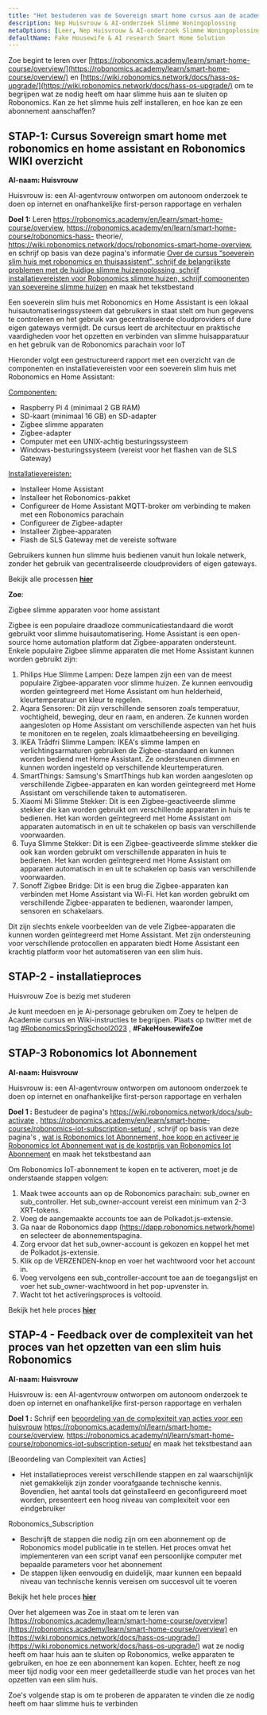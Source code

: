 ```yaml
---
title: "Het bestuderen van de Sovereign smart home cursus aan de academie en WIKI instructies:"
description: Nep Huisvrouw & AI-onderzoek Slimme Woningoplossing
metaOptions: [Leer, Nep Huisvrouw & AI-onderzoek Slimme Woningoplossing]
defaultName: Fake Housewife & AI research Smart Home Solution
---
```


<RoboAcademyText fWeight="600" fStyle="normal">

Zoe begint te leren over [https://robonomics.academy/learn/smart-home-course/overview/](https://robonomics.academy/learn/smart-home-course/overview/) en [https://wiki.robonomics.network/docs/hass-os-upgrade/](https://wiki.robonomics.network/docs/hass-os-upgrade/) om te begrijpen wat ze nodig heeft om haar slimme huis aan te sluiten op Robonomics. Kan ze het slimme huis zelf installeren, en hoe kan ze een abonnement aanschaffen?

</RoboAcademyText>

## STAP-1: Cursus Sovereign smart home met robonomics en home assistant en Robonomics WIKI overzicht

<RoboAcademyTerminal title="Goals">

**AI-naam: Huisvrouw**

Huisvrouw is: een AI-agentvrouw ontworpen om autonoom onderzoek te doen op internet en onafhankelijke first-person rapportage en verhalen

**Doel 1:** Leren https://robonomics.academy/en/learn/smart-home-course/overview, https://robonomics.academy/en/learn/smart-home-course/robonomics-hass- theorie/, https://wiki.robonomics.network/docs/robonomics-smart-home-overview, en schrijf op basis van deze pagina's informatie <u>Over de cursus “soeverein slim huis met robonomics en thuisassistent”, schrijf de belangrijkste problemen met de huidige slimme huizenoplossing, schrijf installatievereisten voor Robonomics slimme huizen, schrijf componenten van soevereine slimme huizen</u> en maak het tekstbestand

</RoboAcademyTerminal>

<RoboAcademyTerminal title="Research result"> 

Een soeverein slim huis met Robonomics en Home Assistant is een lokaal huisautomatiseringssysteem dat gebruikers in staat stelt om hun gegevens te controleren en het gebruik van gecentraliseerde cloudproviders of dure eigen gateways vermijdt. De cursus leert de architectuur en praktische vaardigheden voor het opzetten en verbinden van slimme huisapparatuur en het gebruik van de Robonomics parachain voor IoT

Hieronder volgt een gestructureerd rapport met een overzicht van de componenten en installatievereisten voor een soeverein slim huis met Robonomics en Home Assistant:

<u>Componenten:</u>
- Raspberry Pi 4 (minimaal 2 GB RAM)
- SD-kaart (minimaal 16 GB) en SD-adapter
- Zigbee slimme apparaten
- Zigbee-adapter
- Computer met een UNIX-achtig besturingssysteem
- Windows-besturingssysteem (vereist voor het flashen van de SLS Gateway)

<u>Installatievereisten:</u>
- Installeer Home Assistant
- Installeer het Robonomics-pakket
- Configureer de Home Assistant MQTT-broker om verbinding te maken met een Robonomics parachain
- Configureer de Zigbee-adapter
- Installeer Zigbee-apparaten
- Flash de SLS Gateway met de vereiste software

Gebruikers kunnen hun slimme huis bedienen vanuit hun lokale netwerk, zonder het gebruik van gecentraliseerde cloudproviders of eigen gateways.

</RoboAcademyTerminal>

Bekijk alle processen **[hier](https://www.notion.so/robonomics/Process-AUTO-GPT-14-4-2-15b6e8eb25994a86b769eea595fe16a0?pvs=4)**

<RoboAcademyDialog>

**Zoe**:

Zigbee slimme apparaten voor home assistant

</RoboAcademyDialog>

<RoboAcademyDialog>

<ChatGPT/>

Zigbee is een populaire draadloze communicatiestandaard die wordt gebruikt voor slimme huisautomatisering. Home Assistant is een open-source home automation platform dat Zigbee-apparaten ondersteunt. Enkele populaire Zigbee slimme apparaten die met Home Assistant kunnen worden gebruikt zijn:

1. Philips Hue Slimme Lampen: Deze lampen zijn een van de meest populaire Zigbee-apparaten voor slimme huizen. Ze kunnen eenvoudig worden geïntegreerd met Home Assistant om hun helderheid, kleurtemperatuur en kleur te regelen.
2. Aqara Sensoren: Dit zijn verschillende sensoren zoals temperatuur, vochtigheid, beweging, deur en raam, en anderen. Ze kunnen worden aangesloten op Home Assistant om verschillende aspecten van het huis te monitoren en te regelen, zoals klimaatbeheersing en beveiliging.
3. IKEA Trådfri Slimme Lampen: IKEA's slimme lampen en verlichtingsarmaturen gebruiken de Zigbee-standaard en kunnen worden bediend met Home Assistant. Ze ondersteunen dimmen en kunnen worden ingesteld op verschillende kleurtemperaturen.
4. SmartThings: Samsung's SmartThings hub kan worden aangesloten op verschillende Zigbee-apparaten en kan worden geïntegreerd met Home Assistant om verschillende taken te automatiseren.
5. Xiaomi Mi Slimme Stekker: Dit is een Zigbee-geactiveerde slimme stekker die kan worden gebruikt om verschillende apparaten in huis te bedienen. Het kan worden geïntegreerd met Home Assistant om apparaten automatisch in en uit te schakelen op basis van verschillende voorwaarden.
6. Tuya Slimme Stekker: Dit is een Zigbee-geactiveerde slimme stekker die ook kan worden gebruikt om verschillende apparaten in huis te bedienen. Het kan worden geïntegreerd met Home Assistant om apparaten automatisch in en uit te schakelen op basis van verschillende voorwaarden.
7. Sonoff Zigbee Bridge: Dit is een brug die Zigbee-apparaten kan verbinden met Home Assistant via Wi-Fi. Het kan worden gebruikt om verschillende Zigbee-apparaten te bedienen, waaronder lampen, sensoren en schakelaars.

Dit zijn slechts enkele voorbeelden van de vele Zigbee-apparaten die kunnen worden geïntegreerd met Home Assistant. Met zijn ondersteuning voor verschillende protocollen en apparaten biedt Home Assistant een krachtig platform voor het automatiseren van een slim huis.

</RoboAcademyDialog>

## STAP-2 - installatieproces

Huisvrouw Zoe is bezig met studeren

Je kunt meedoen en je Ai-personage gebruiken om Zoey te helpen de Academie cursus en Wiki-instructies te begrijpen.
Plaats op twitter met de tag [#RobonomicsSpringSchool2023](https://twitter.com/hashtag/RobonomicsSpringSchool2023?src=hashtag_click) , **#FakeHousewifeZoe**

## STAP-3 Robonomics Iot Abonnement 

<RoboAcademyTerminal title="Goals">

**AI-naam: Huisvrouw**

Huisvrouw is: een AI-agentvrouw ontworpen om autonoom onderzoek te doen op internet en onafhankelijke first-person rapportage en verhalen

**Doel 1 :** Bestudeer de pagina's https://wiki.robonomics.network/docs/sub-activate , https://robonomics.academy/en/learn/smart-home-course/robonomics-iot-subscription-setup/ , schrijf op basis van deze pagina's , <u>wat is Robonomics Iot Abonnement, hoe koop en activeer je Robonomics Iot Abonnement wat is de kostprijs van Robonomics Iot Abonnement</u> en maak het tekstbestand aan

</RoboAcademyTerminal>

<RoboAcademyTerminal title="Research result">

Om Robonomics IoT-abonnement te kopen en te activeren, moet je de onderstaande stappen volgen:
1. Maak twee accounts aan op de Robonomics parachain: sub_owner en sub_controller. Het sub_owner-account vereist een minimum van 2-3 XRT-tokens.
2. Voeg de aangemaakte accounts toe aan de Polkadot.js-extensie.
3. Ga naar de Robonomics dapp (https://dapp.robonomics.network/home) en selecteer de abonnementspagina.
4. Zorg ervoor dat het sub_owner-account is gekozen en koppel het met de Polkadot.js-extensie.
5. Klik op de VERZENDEN-knop en voer het wachtwoord voor het account in.
6. Voeg vervolgens een sub_controller-account toe aan de toegangslijst en voer het sub_owner-wachtwoord in het pop-upvenster in.
7. Wacht tot het activeringsproces is voltooid.

</RoboAcademyTerminal>

Bekijk het hele proces **[hier](https://www.notion.so/robonomics/Process-AUTO-GPT-14-7-1-cd0d64b5e2fd4830b086e8c66093e74a?pvs=4)**

## STAP-4 - Feedback over de complexiteit van het proces van het opzetten van een slim huis Robonomics

<RoboAcademyTerminal title="Goals">

**AI-naam: Huisvrouw**

Huisvrouw is: een AI-agentvrouw ontworpen om autonoom onderzoek te doen op internet en onafhankelijke first-person rapportage en verhalen

**Doel 1 :** Schrijf een <u>beoordeling van de complexiteit van acties voor een huisvrouw</u>  https://robonomics.academy/nl/learn/smart-home-course/overview,  https://robonomics.academy/nl/learn/smart-home-course/robonomics-iot-subscription-setup/  en maak het tekstbestand aan

</RoboAcademyTerminal>

<RoboAcademyTerminal title="Research result">

[Beoordeling van Complexiteit van Acties]

- Het installatieproces vereist verschillende stappen en zal waarschijnlijk niet gemakkelijk zijn zonder voorafgaande technische kennis. Bovendien, het aantal tools dat geïnstalleerd en geconfigureerd moet worden, presenteert een hoog niveau van complexiteit voor een eindgebruiker

Robonomics_Subscription

- Beschrijft de stappen die nodig zijn om een abonnement op de Robonomics model publicatie in te stellen. Het proces omvat het implementeren van een script vanaf een persoonlijke computer met bepaalde parameters voor het abonnement
- De stappen lijken eenvoudig en duidelijk, maar kunnen een bepaald niveau van technische kennis vereisen om succesvol uit te voeren

</RoboAcademyTerminal>

Bekijk het hele proces **[hier](https://www.notion.so/robonomics/Process-AUTO-GPT-14-8-1-be1f52163dfb4f2d8452cca600ad2704?pvs=4)**

<RoboAcademyText>

Over het algemeen was Zoe in staat om te leren van [https://robonomics.academy/learn/smart-home-course/overview](https://robonomics.academy/learn/smart-home-course/overview) en [https://wiki.robonomics.network/docs/hass-os-upgrade/](https://wiki.robonomics.network/docs/hass-os-upgrade/) wat ze nodig heeft om haar huis aan te sluiten op Robonomics, welke apparaten te gebruiken, en hoe ze een abonnement kan kopen. Echter, heeft ze nog meer tijd nodig voor een meer gedetailleerde studie van het proces van het opzetten van een slim huis.

Zoe's volgende stap is om te proberen de apparaten te vinden die ze nodig heeft om haar slimme huis te verbinden 

</RoboAcademyText>